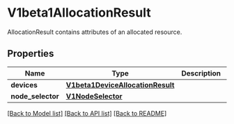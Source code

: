 # V1beta1AllocationResult

AllocationResult contains attributes of an allocated resource.

## Properties
Name | Type | Description | Notes
------------ | ------------- | ------------- | -------------
**devices** | [**V1beta1DeviceAllocationResult**](V1beta1DeviceAllocationResult.md) |  | [optional] 
**node_selector** | [**V1NodeSelector**](V1NodeSelector.md) |  | [optional] 

[[Back to Model list]](../README.md#documentation-for-models) [[Back to API list]](../README.md#documentation-for-api-endpoints) [[Back to README]](../README.md)


